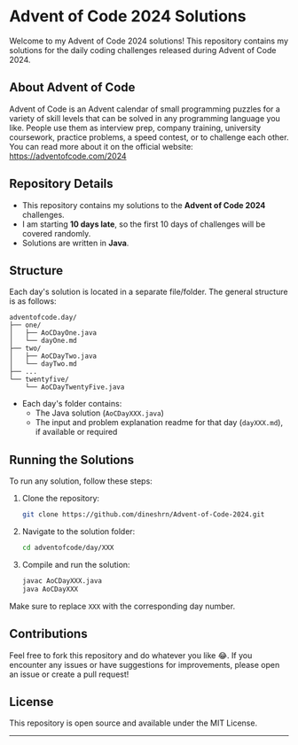 # Advent of Code 2024 Solutions

Welcome to my Advent of Code 2024 solutions! This repository contains my solutions for the daily coding challenges released during Advent of Code 2024.

## About Advent of Code

Advent of Code is an Advent calendar of small programming puzzles for a variety of skill levels that can be solved in any programming language you like. 
People use them as interview prep, company training, university coursework, practice problems, a speed contest, or to challenge each other.
You can read more about it on the official website: https://adventofcode.com/2024

## Repository Details

- This repository contains my solutions to the **Advent of Code 2024** challenges.
- I am starting **10 days late**, so the first 10 days of challenges will be covered randomly.
- Solutions are written in **Java**.

## Structure

Each day's solution is located in a separate file/folder. The general structure is as follows:

```
adventofcode.day/
├── one/
│   ├── AoCDayOne.java
│   └── dayOne.md
├── two/
│   ├── AoCDayTwo.java
│   └── dayTwo.md
├── ...
└── twentyfive/
    └── AoCDayTwentyFive.java
```

- Each day's folder contains:
    - The Java solution (`AoCDayXXX.java`)
    - The input and problem explanation readme for that day (`dayXXX.md`), if available or required

## Running the Solutions

To run any solution, follow these steps:

1. Clone the repository:
    ```bash
    git clone https://github.com/dineshrn/Advent-of-Code-2024.git
    ```

2. Navigate to the solution folder:
    ```bash
    cd adventofcode/day/XXX
    ```

3. Compile and run the solution:
    ```bash
    javac AoCDayXXX.java
    java AoCDayXXX
    ```

Make sure to replace `XXX` with the corresponding day number.

## Contributions

Feel free to fork this repository and do whatever you like 😂. If you encounter any issues or have suggestions for improvements, please open an issue or create a pull request!

## License

This repository is open source and available under the MIT License. 

---

